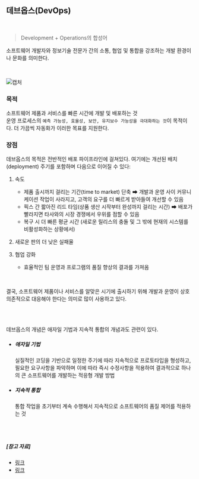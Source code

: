 ## 데브옵스(DevOps)

<br>

> Development + Operations의 합성어

소프트웨어 개발자와 정보기술 전문가 간의 소통, 협업 및 통합을 강조하는 개발 환경이나 문화를 의미한다.

<br>

![캡처](https://user-images.githubusercontent.com/65678579/166506530-c6845cdb-4a47-469e-80ae-d97fedc1bb75.PNG)




### 목적 
소프트웨어 제품과 서비스를 빠른 시간에 개발 및 배포하는 것  
운영 프로세스의 `예측 가능성, 효율성, 보안, 유지보수 가능성을 극대화하는 것`이 목적이다. 더 가끔씩 자동화가 이러한 목표를 지원한다.


### 장점 
데브옵스의 목적은 전반적인 배포 파이프라인에 걸쳐있다. 여기에는 개선된 배치(deployment) 주기를 포함하며 다음으로 이어질 수 있다:

1. 속도
    - 제품 출시까지 걸리는 기간(time to market) 단축 ➡ 개발과 운영 사이 커뮤니케이션 작업이 사라지고, 고객의 요구를 더 빠르게 받아들여 개선할 수 있음
    - 픽스 간 짧아진 리드 타임(상품 생산 시작부터 완성까지 걸리는 시간) ➡ 배포가 빨라지면 타사와의 시장 경쟁에서 우위를 점할 수 있음
    - 복구 시 더 빠른 평균 시간 (새로운 릴리스의 충돌 및 그 밖에 현재의 시스템를 비활성화하는 상황에서)
  
2. 새로운 판의 더 낮은 실패율

3. 협업 강화
    - 효율적인 팀 운영과 프로그램의 품질 향상의 결과를 가져옴



<br>

결국, 소프트웨어 제품이나 서비스를 알맞은 시기에 출시하기 위해 개발과 운영이 상호 의존적으로 대응해야 한다는 의미로 많이 사용하고 있다.

<br>

<br>

데브옵스의 개념은 애자일 기법과 지속적 통합의 개념과도 관련이 있다.

- ##### 애자일 기법

  실질적인 코딩을 기반으로 일정한 주기에 따라 지속적으로 프로토타입을 형성하고, 필요한 요구사항을 파악하며 이에 따라 즉시 수정사항을 적용하여 결과적으로 하나의 큰 소프트웨어를 개발하는 적응형 개발 방법

- ##### 지속적 통합

  통합 작업을 초기부터 계속 수행해서 지속적으로 소프트웨어의 품질 제어를 적용하는 것

<br>

<br>

##### [참고 자료]

- [링크](https://post.naver.com/viewer/postView.nhn?volumeNo=16319612&memberNo=202219)
- [링크](https://brunch.co.kr/@e9c7009de84443b/101)
